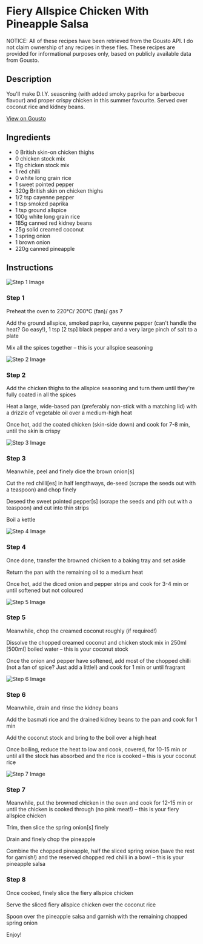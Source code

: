 # Fiery Allspice Chicken With Pineapple Salsa

NOTICE: All of these recipes have been retrieved from the Gousto API. I do not claim ownership of any recipes in these files. These recipes are provided for informational purposes only, based on publicly available data from Gousto.

## Description

You'll make D.I.Y. seasoning (with added smoky paprika for a barbecue flavour) and proper crispy chicken in this summer favourite. Served over coconut rice and kidney beans. 

[View on Gousto](https://www.gousto.co.uk/recipes/cookbook/fiery-jerk-chicken-pineapple-salsa)

## Ingredients

- 0 British skin-on chicken thighs
- 0 chicken stock mix
- 11g chicken stock mix
- 1 red chilli 
- 0 white long grain rice
- 1 sweet pointed pepper
- 320g British skin on chicken thighs
- 1/2 tsp cayenne pepper
- 1 tsp smoked paprika
- 1 tsp ground allspice
- 100g white long grain rice
- 185g canned red kidney beans
- 25g solid creamed coconut
- 1 spring onion
- 1 brown onion
- 220g canned pineapple	

## Instructions

![Step 1 Image](https://production-media.gousto.co.uk/cms/recipe-step-image/993.-step-1-x200.jpg)

### Step 1

Preheat the oven to 220°C/ 200°C (fan)/ gas 7

Add the ground allspice, smoked paprika, cayenne pepper (can't handle the heat? Go easy!), 1 tsp<span class="text-danger"> [2 tsp] </span>black pepper and a very large pinch of salt to a plate

Mix all the spices together – this is your allspice seasoning

![Step 2 Image](https://production-media.gousto.co.uk/cms/recipe-step-image/993.-step-2-x200.jpg)

### Step 2

Add the chicken thighs to the allspice seasoning and turn them until they're fully coated in all the spices

Heat a large, wide-based pan (preferably non-stick with a matching lid) with a drizzle of vegetable oil over a medium-high heat

Once hot, add the coated chicken (skin-side down) and cook for 7-8 min, until the skin is crispy

![Step 3 Image](https://production-media.gousto.co.uk/cms/recipe-step-image/993.-step-3-x200.jpg)

### Step 3

Meanwhile, peel and finely dice the brown onion<span class="text-danger">[s]</span>

Cut the red chilli<span class="text-danger">[es]</span> in half lengthways, de-seed (scrape the seeds out with a teaspoon) and chop finely

Deseed the sweet pointed pepper<span class="text-danger">[s]</span> (scrape the seeds and pith out with a teaspoon) and cut into thin strips

Boil a kettle

![Step 4 Image](https://production-media.gousto.co.uk/cms/recipe-step-image/993.-step-4-x200.jpg)

### Step 4

Once done, transfer the browned chicken to a baking tray and set aside

Return the pan with the remaining oil to a medium heat

Once hot, add the diced onion and pepper strips and cook for 3-4 min or until softened but not coloured

![Step 5 Image](https://production-media.gousto.co.uk/cms/recipe-step-image/993.-step-5-x200.jpg)

### Step 5

Meanwhile, chop the creamed coconut roughly (if required!)

Dissolve the chopped creamed coconut and chicken stock mix in 250ml<span class="text-danger"> [500ml]</span> boiled water – this is your coconut stock

Once the onion and pepper have softened, add most of the chopped chilli (not a fan of spice? Just add a little!) and cook for 1 min or until fragrant

![Step 6 Image](https://production-media.gousto.co.uk/cms/recipe-step-image/993.-step-6-x200.jpg)

### Step 6

Meanwhile, drain and rinse the kidney beans

Add the basmati rice and the drained kidney beans to the pan and cook for 1 min

Add the coconut stock and bring to the boil over a high heat

Once boiling, reduce the heat to low and cook, covered, for 10-15 min or until all the stock has absorbed and the rice is cooked – this is your coconut rice

![Step 7 Image](https://production-media.gousto.co.uk/cms/recipe-step-image/993.-step-7-x200.jpg)

### Step 7

Meanwhile, put the browned chicken in the oven and cook for 12-15 min or until the chicken is cooked through (no pink meat!) – this is your fiery allspice chicken

Trim, then slice the spring onion<span class="text-danger">[s]</span> finely

Drain and finely chop the pineapple

Combine the chopped pineapple, half the sliced spring onion (save the rest for garnish!) and the reserved chopped red chilli in a bowl – this is your pineapple salsa

### Step 8

Once cooked, finely slice the fiery allspice chicken

Serve the sliced fiery allspice chicken over the coconut rice

Spoon over the pineapple salsa and garnish with the remaining chopped spring onion

Enjoy!

